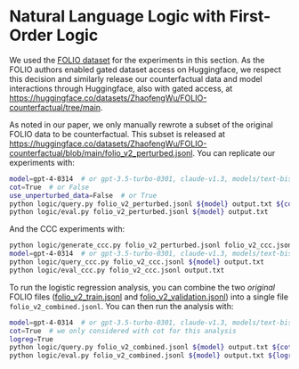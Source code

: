 # Natural Language Logic with First-Order Logic

We used the [FOLIO dataset](https://huggingface.co/datasets/yale-nlp/FOLIO) for the experiments in this section. As the FOLIO authors enabled gated dataset access on Huggingface, we respect this decision and similarly release our counterfactual data and model interactions through Huggingface, also with gated access, at https://huggingface.co/datasets/ZhaofengWu/FOLIO-counterfactual/tree/main.

As noted in our paper, we only manually rewrote a subset of the original FOLIO data to be counterfactual. This subset is released at https://huggingface.co/datasets/ZhaofengWu/FOLIO-counterfactual/blob/main/folio_v2_perturbed.jsonl. You can replicate our experiments with:
```bash
model=gpt-4-0314  # or gpt-3.5-turbo-0301, claude-v1.3, models/text-bison-001
cot=True  # or False
use_unperturbed_data=False  # or True
python logic/query.py folio_v2_perturbed.jsonl ${model} output.txt ${cot} ${use_unperturbed_data}
python logic/eval.py folio_v2_perturbed.jsonl ${model} output.txt
```

And the CCC experiments with:
```bash
python logic/generate_ccc.py folio_v2_perturbed.jsonl folio_v2_ccc.jsonl  # this only needs to be done once
model=gpt-4-0314  # or gpt-3.5-turbo-0301, claude-v1.3, models/text-bison-001
python logic/query_ccc.py folio_v2_ccc.jsonl ${model} output.txt
python logic/eval_ccc.py folio_v2_ccc.jsonl output.txt
```

To run the logistic regression analysis, you can combine the two _original_ FOLIO files ([folio_v2_train.jsonl](https://huggingface.co/datasets/yale-nlp/FOLIO/blob/main/folio_v2_train.jsonl) and [folio_v2_validation.jsonl](https://huggingface.co/datasets/yale-nlp/FOLIO/blob/main/folio_v2_validation.jsonl)) into a single file `folio_v2_combined.jsonl`. You can then run the analysis with:
```bash
model=gpt-4-0314  # or gpt-3.5-turbo-0301, claude-v1.3, models/text-bison-001
cot=True  # we only considered with cot for this analysis
logreg=True
python logic/query.py folio_v2_combined.jsonl ${model} output.txt ${cot}
python logic/eval.py folio_v2_combined.jsonl ${model} output.txt ${logreg}
```
